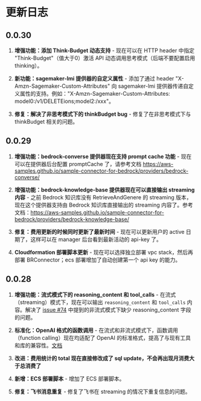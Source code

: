 # 更新日志

## 0.0.30

1. **增强功能：添加 Think-Budget 动态支持** - 现在可以在 HTTP header 中指定 "Think-Budget"（值大于0）激活 API 动态调用思考模式（后端不要配置启用 thinking）。

2. **新功能：sagemaker-lmi 提供器的自定义属性** - 添加了通过 header "X-Amzn-Sagemaker-Custom-Attributes" 向 sagemaker-lmi 提供器传递自定义属性的支持。例如："X-Amzn-Sagemaker-Custom-Attributes: model0:/v1/DELETEions;model2:/xxx"。

3. **修复：解决了非思考模式下的 thinkBudget bug** - 修复了在非思考模式下与 thinkBudget 相关的问题。

## 0.0.29

1. **增强功能：bedrock-converse 提供器现在支持 prompt cache 功能** - 现在可以在提供器后台配置 promptCache 了，请参考文档 <https://aws-samples.github.io/sample-connector-for-bedrock/providers/bedrock-converse/>

2. **增强功能：bedrock-knowledge-base 提供器现在可以直接输出 streaming 内容** - 之前 Bedrock 知识库没有 RetrieveAndGenere 的 streaming 版本，现在这个提供器支持由 Bedrock 知识库直接输出的 streaming 内容了。参考文档：<https://aws-samples.github.io/sample-connector-for-bedrock/providers/bedrock-knowledge-base/>

3. **修复：费用更新的时候同时更新了最新时间** - 现在可以更新用户的 active 日期了，这样可以在 manager 后台看到最新活动的 api-key 了。

4. **Cloudformation 部署脚本更新** - 现在可以选择独立部署 vpc stack，然后再部署 BRConnector；ecs 部署增加了自动创建第一个 api key 的能力。

## 0.0.28

1. **增强功能：流式模式下的 reasoning_content 和 tool_calls** - 在流式（streaming）模式下，现在可以输出 `reasoning_content` 和 `tool_calls` 内容。解决了 [issue #74](https://github.com/aws-samples/sample-connector-for-bedrock/issues/74) 中提到的非流式模式下缺少 reasoning_content 字段的问题。

2. **标准化：OpenAI 格式的函数调用** - 在流式和非流式模式下，函数调用（function calling）现在均适配了 OpenAI 的标准格式，提高了与现有工具和库的兼容性。[文档](../user-manual/apis/#function-calling-tool-use)

3. **改进：费用统计的 total 现在直接修改成了 sql update，不会再出现月消费大于总消费了**

4. **新增：ECS 部署脚本** - 增加了 ECS 部署脚本。

5. **修复：飞书消息重复** - 修复了飞书在 streaming 的情况下重复信息的问题。
